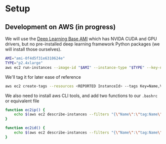 # Setup

## Development on AWS (in progress)

We will use the [Deep Learning Base AMI](https://aws.amazon.com/marketplace/pp/B07Y3VDBNS) which has NVIDA CUDA and GPU drivers, but no pre-installed deep learning framework Python packages (we will install those ourselves).

```sh
AMI="ami-0f4d5f31e6310624e"
TYPE="p2.4xlarge"
aws ec2 run-instances --image-id "$AMI" --instance-type "$TYPE" --key-name id_rsa --security-group-ids=sg-331f3543
```

We'll tag it for later ease of reference

```sh
aws ec2 create-tags --resources <REPORTED InstanceId> --tags Key=Name,Value=fsdl
```

We also need to install aws CLI tools, and add two functions to our `.bashrc` or equivalent file

```sh
function ec2ip() {
    echo $(aws ec2 describe-instances --filters "{\"Name\":\"tag:Name\", \"Values\":[\"$1\"]}" --query='Reservations[0].Instances[0].PublicIpAddress' | tr -d '"')
}

function ec2id() {
    echo $(aws ec2 describe-instances --filters "{\"Name\":\"tag:Name\", \"Values\":[\"$1\"]}" --query='Reservations[0].Instances[0].InstanceId' | tr -d '"')
}
```
